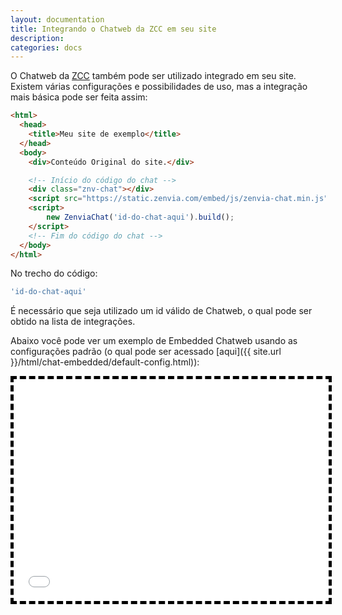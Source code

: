 ```yaml
---
layout: documentation
title: Integrando o Chatweb da ZCC em seu site
description: 
categories: docs
---
```


<style>
  iframe
  {
    width: 100%;
    height: 355px;
    border: 5px dashed black;
  }
</style>

O Chatweb da [ZCC](../) também pode ser utilizado integrado em seu site.
Existem várias configurações e possibilidades de uso, mas a integração mais básica pode
ser feita assim:

```html
<html>
  <head>
    <title>Meu site de exemplo</title>
  </head>
  <body>
    <div>Conteúdo Original do site.</div>

    <!-- Início do código do chat -->
    <div class="znv-chat"></div>
    <script src="https://static.zenvia.com/embed/js/zenvia-chat.min.js"></script>
    <script>
        new ZenviaChat('id-do-chat-aqui').build();
    </script>
    <!-- Fim do código do chat -->
  </body>
</html>
```


No trecho do código:
```javascript
'id-do-chat-aqui'
```
É necessário que seja utilizado um id válido de Chatweb, o qual pode ser obtido na lista de integrações.



Abaixo você pode ver um exemplo de Embedded Chatweb usando as configurações padrão (o qual pode ser acessado [aqui]({{ site.url }}/html/chat-embedded/default-config.html)):
<iframe src="{{ site.url }}/html/chat-embedded/default-config.html"></iframe>


